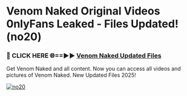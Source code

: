 # Venom Naked Original Videos 0nlyFans Leaked - Files Updated! (no20)

<h3>🔴 CLICK HERE 🌐==►► <a href="https://tinyurl.com/yckcrads" rel="nofollow">Venom Naked Updated Files</a></h3>

Get Venom Naked and all content. Now you can access all videos and pictures of Venom Naked. New Updated Files 2025!

[![no20](https://i.imgur.com/hpKpOFt.gif)](https://tinyurl.com/yckcrads)
